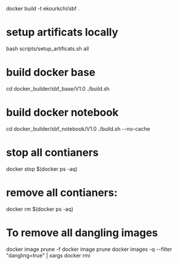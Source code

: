 docker build -t ekourkchi/sbf .

# setup artificats locally 
bash scripts/setup_artificats.sh all


# build docker base
cd docker_builder/sbf_base/V1.0
./build.sh

# build docker notebook
cd docker_builder/sbf_notebook/V1.0
./build.sh --no-cache



# stop all contianers
docker stop $(docker ps -aq)

# remove all contianers:
docker rm $(docker ps -aq)

# To remove all dangling images
docker image prune -f
docker image prune
docker images -q --filter "dangling=true" | xargs docker rmi

